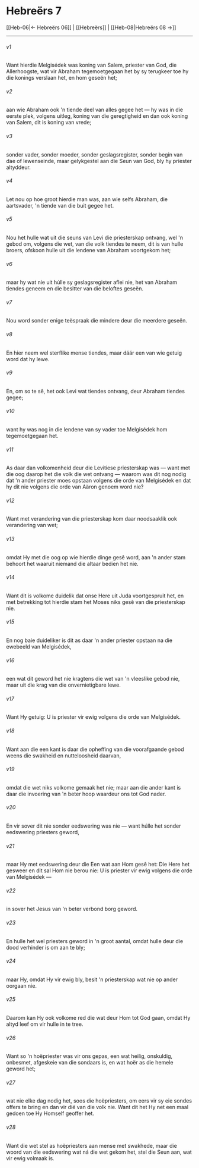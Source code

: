 # Hebreërs 7

[[Heb-06|← Hebreërs 06]] | [[Hebreërs]] | [[Heb-08|Hebreërs 08 →]]
***

###### v1
Want hierdie Melgisédek was koning van Salem, priester van God, die Allerhoogste, wat vir Abraham tegemoetgegaan het by sy terugkeer toe hy die konings verslaan het, en hom geseën het; 
###### v2
aan wie Abraham ook 'n tiende deel van alles gegee het — hy was in die eerste plek, volgens uitleg, koning van die geregtigheid en dan ook koning van Salem, dit is koning van vrede; 
###### v3
sonder vader, sonder moeder, sonder geslagsregister, sonder begin van dae of lewenseinde, maar gelykgestel aan die Seun van God, bly hy priester altyddeur. 
###### v4
Let nou op hoe groot hierdie man was, aan wie selfs Abraham, die aartsvader, 'n tiende van die buit gegee het. 
###### v5
Nou het hulle wat uit die seuns van Levi die priesterskap ontvang, wel 'n gebod om, volgens die wet, van die volk tiendes te neem, dit is van hulle broers, ofskoon hulle uit die lendene van Abraham voortgekom het; 
###### v6
maar hy wat nie uit húlle sy geslagsregister aflei nie, het van Abraham tiendes geneem en die besitter van die beloftes geseën. 
###### v7
Nou word sonder enige teëspraak die mindere deur die meerdere geseën. 
###### v8
En hier neem wel sterflike mense tiendes, maar dáár een van wie getuig word dat hy lewe. 
###### v9
En, om so te sê, het ook Levi wat tiendes ontvang, deur Abraham tiendes gegee; 
###### v10
want hy was nog in die lendene van sy vader toe Melgisédek hom tegemoetgegaan het. 
###### v11
As daar dan volkomenheid deur die Levitiese priesterskap was — want met die oog daarop het die volk die wet ontvang — waarom was dit nog nodig dat 'n ander priester moes opstaan volgens die orde van Melgisédek en dat hy dit nie volgens die orde van Aäron genoem word nie? 
###### v12
Want met verandering van die priesterskap kom daar noodsaaklik ook verandering van wet; 
###### v13
omdat Hy met die oog op wie hierdie dinge gesê word, aan 'n ander stam behoort het waaruit niemand die altaar bedien het nie. 
###### v14
Want dit is volkome duidelik dat onse Here uit Juda voortgespruit het, en met betrekking tot hierdie stam het Moses niks gesê van die priesterskap nie. 
###### v15
En nog baie duideliker is dit as daar 'n ander priester opstaan na die ewebeeld van Melgisédek, 
###### v16
een wat dit geword het nie kragtens die wet van 'n vleeslike gebod nie, maar uit die krag van die onvernietigbare lewe. 
###### v17
Want Hy getuig: U is priester vir ewig volgens die orde van Melgisédek. 
###### v18
Want aan die een kant is daar die opheffing van die voorafgaande gebod weens die swakheid en nutteloosheid daarvan, 
###### v19
omdat die wet niks volkome gemaak het nie; maar aan die ander kant is daar die invoering van 'n beter hoop waardeur ons tot God nader. 
###### v20
En vir sover dit nie sonder eedswering was nie — want húlle het sonder eedswering priesters geword, 
###### v21
maar Hy met eedswering deur die Een wat aan Hom gesê het: Die Here het gesweer en dit sal Hom nie berou nie: U is priester vir ewig volgens die orde van Melgisédek — 
###### v22
in sover het Jesus van 'n beter verbond borg geword. 
###### v23
En hulle het wel priesters geword in 'n groot aantal, omdat hulle deur die dood verhinder is om aan te bly; 
###### v24
maar Hy, omdat Hy vir ewig bly, besit 'n priesterskap wat nie op ander oorgaan nie. 
###### v25
Daarom kan Hy ook volkome red die wat deur Hom tot God gaan, omdat Hy altyd leef om vir hulle in te tree. 
###### v26
Want so 'n hoëpriester was vir ons gepas, een wat heilig, onskuldig, onbesmet, afgeskeie van die sondaars is, en wat hoër as die hemele geword het; 
###### v27
wat nie elke dag nodig het, soos die hoëpriesters, om eers vir sy eie sondes offers te bring en dan vir dié van die volk nie. Want dit het Hy net een maal gedoen toe Hy Homself geoffer het. 
###### v28
Want die wet stel as hoëpriesters aan mense met swakhede, maar die woord van die eedswering wat ná die wet gekom het, stel die Seun aan, wat vir ewig volmaak is. 
